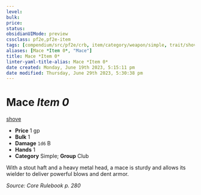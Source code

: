 ```yaml
---
level:
bulk:
price:
status:
obsidianUIMode: preview
cssclass: pf2e,pf2e-item
tags: [compendium/src/pf2e/crb, item/category/weapon/simple, trait/shove]
aliases: [Mace *Item 0*, "Mace"]
title: Mace *Item 0*
linter-yaml-title-alias: Mace *Item 0*
date created: Monday, June 19th 2023, 5:15:11 pm
date modified: Thursday, June 29th 2023, 5:30:38 pm
---
```


# Mace *Item 0*

[shove](rules/traits/shove.md)  

- **Price** 1 gp
- **Bulk** 1
- **Damage** `1d6` B
- **Hands** 1
- **Category** Simple; **Group** Club

With a stout haft and a heavy metal head, a mace is sturdy and allows its wielder to deliver powerful blows and dent armor.

*Source: Core Rulebook p. 280*
